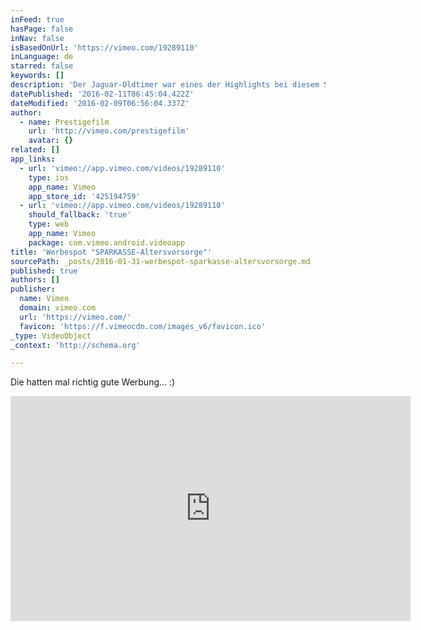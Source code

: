 ```yaml
---
inFeed: true
hasPage: false
inNav: false
isBasedOnUrl: 'https://vimeo.com/19289110'
inLanguage: de
starred: false
keywords: []
description: 'Der Jaguar-Oldtimer war eines der Highlights bei diesem Spot, der auf einem Parkdeck in Stuttgart gedreht wurde. Am Computer wurde der komplette Hintergrund durch Aufnahmen einer Skyline digital ersetzt. Regie: Laurentius Emmelmann Kamera: Ralf Noack Compositing: Acht Frankfurt'
datePublished: '2016-02-11T06:45:04.422Z'
dateModified: '2016-02-09T06:56:04.337Z'
author:
  - name: Prestigefilm
    url: 'http://vimeo.com/prestigefilm'
    avatar: {}
related: []
app_links:
  - url: 'vimeo://app.vimeo.com/videos/19289110'
    type: ios
    app_name: Vimeo
    app_store_id: '425194759'
  - url: 'vimeo://app.vimeo.com/videos/19289110'
    should_fallback: 'true'
    type: web
    app_name: Vimeo
    package: com.vimeo.android.videoapp
title: 'Werbespot "SPARKASSE-Altersvorsorge"'
sourcePath: _posts/2016-01-31-werbespot-sparkasse-altersvorsorge.md
published: true
authors: []
publisher:
  name: Vimeo
  domain: vimeo.com
  url: 'https://vimeo.com/'
  favicon: 'https://f.vimeocdn.com/images_v6/favicon.ico'
_type: VideoObject
_context: 'http://schema.org'

---
```

Die hatten mal richtig gute Werbung... :)

<iframe src="https://cdn.embedly.com/widgets/media.html?src=https%3A%2F%2Fplayer.vimeo.com%2Fvideo%2F19289110&amp;url=https%3A%2F%2Fvimeo.com%2F19289110&amp;image=http%3A%2F%2Fi.vimeocdn.com%2Fvideo%2F139699401_640.jpg&amp;key=b7d04c9b404c499eba89ee7072e1c4f7&amp;type=text%2Fhtml&amp;schema=vimeo" width="640" height="360" scrolling="no" frameborder="0" allowfullscreen="allowfullscreen" style=""></iframe>